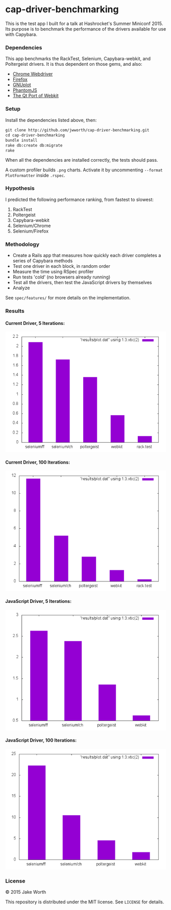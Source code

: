 # cap-driver-benchmarking

This is the test app I built for a talk at Hashrocket's Summer Miniconf 2015. Its purpose is to benchmark the performance of the drivers available for use with Capybara.

### Dependencies

This app benchmarks the RackTest, Selenium, Capybara-webkit, and Poltergeist drivers. It is thus dependent on those gems, and also:

* [Chrome Webdriver](https://code.google.com/p/selenium/wiki/ChromeDriver)
* [Firefox](https://www.mozilla.org/en-US/firefox/new/)
* [GNUplot](http://www.gnuplot.info/)
* [PhantomJS](http://phantomjs.org/)
* [The Qt Port of Webkit](http://trac.webkit.org/wiki/QtWebKit)

### Setup

Install the dependencies listed above, then:

```
git clone http://github.com/jwworth/cap-driver-benchmarking.git
cd cap-driver-benchmarking
bundle install
rake db:create db:migrate
rake
```

When all the dependencies are installed correctly, the tests should pass.

A custom profiler builds `.png` charts. Activate it by uncommenting `--format PlotFormatter` inside `.rspec`.

### Hypothesis

I predicted the following performance ranking, from fastest to slowest:

1. RackTest
2. Poltergeist
3. Capybara-webkit
4. Selenium/Chrome
5. Selenium/Firefox

### Methodology

* Create a Rails app that measures how quickly each driver completes a series of Capybara methods
* Test one driver in each block, in random order
* Measure the time using RSpec profiler
* Run tests 'cold' (no browsers already running)
* Test all the drivers, then test the JavaScript drivers by themselves
* Analyze

See `spec/features/` for more details on the implementation.

### Results

#### Current Driver, 5 Iterations:

![Chart](https://raw.githubusercontent.com/jwworth/cap-driver-benchmarking/master/results/plot_1434987349.png)

#### Current Driver, 100 Iterations:

![Chart](https://raw.githubusercontent.com/jwworth/cap-driver-benchmarking/master/results/plot_1434987386.png)

#### JavaScript Driver, 5 Iterations:

![Chart](https://raw.githubusercontent.com/jwworth/cap-driver-benchmarking/master/results/plot_1434987412.png)

#### JavaScript Driver, 100 Iterations:

![Chart](https://raw.githubusercontent.com/jwworth/cap-driver-benchmarking/master/results/plot_1434987465.png)

### License

&copy; 2015 Jake Worth

This repository is distributed under the MIT license. See `LICENSE` for
details.
